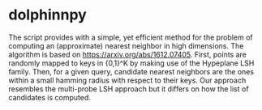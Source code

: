 # dolphinnpy
The script provides with a simple, yet efficient method for the problem of computing an (approximate) nearest neighbor in high dimensions. The algorithm is based on https://arxiv.org/abs/1612.07405. 
First, points are randomly mapped to keys in {0,1}^K by making use of the Hypeplane LSH family. Then, for a given query, candidate nearest neighbors are the ones within a small hamming radius with respect to their keys. Our approach resembles the multi-probe LSH approach but it differs on how the list of candidates is computed. 
